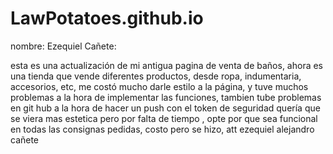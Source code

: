 # LawPotatoes.github.io

nombre: Ezequiel Cañete:

esta es una actualización de mi antigua pagina de venta de baños, ahora es una tienda que vende diferentes productos, desde ropa, indumentaria, accesorios, etc,   me costó mucho darle estilo a la página, y tuve muchos problemas a la hora de implementar las funciones, tambien tube problemas en git hub a la hora de hacer un push con el token de seguridad quería que se viera mas estetica pero por falta de tiempo , opte por que sea funcional en todas las consignas pedidas, costo pero se hizo, att ezequiel alejandro cañete
